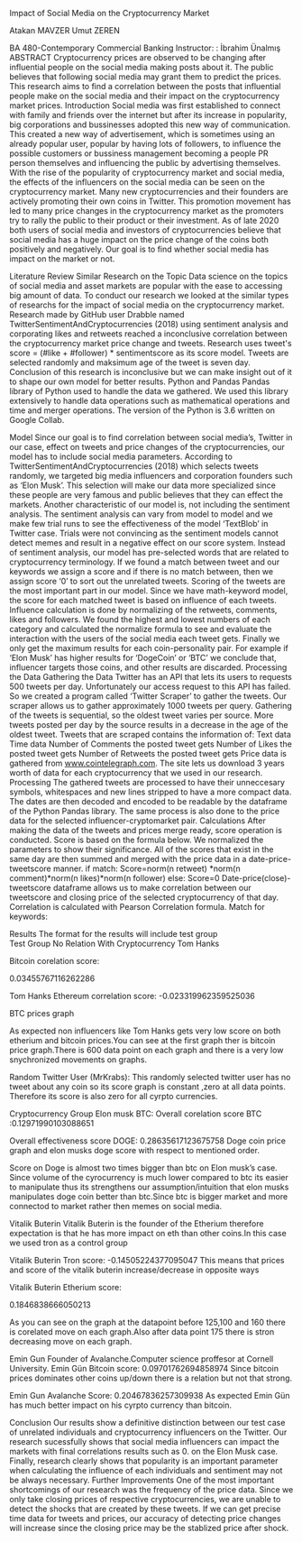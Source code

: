 					




Impact of Social Media on the 
Cryptocurrency Market


Atakan MAVZER
Umut ZEREN










BA 480-Contemporary Commercial Banking
Instructor: : İbrahim Ünalmış
ABSTRACT
Cryptocurrency prices are observed to be changing after influential people on the social media making posts about it. The public believes that following social media may grant them to predict the prices. This research aims to find a correlation between the posts that influential people make on the social media and their impact on the cryptocurrency market prices.
Introduction
Social media was first established to connect with family and friends over the internet but after its increase in popularity, big corporations and bussinesses adopted this new way of communication. This created a new way of advertisement, which is sometimes using an already popular user, popular by having lots of followers, to influence the possible customers or bussiness management becoming a people PR person themselves and influencing the public by advertising themselves.
With the rise of the popularity of cryptocurrency market and social media, the effects of the influencers on the social media can be seen on the cryptocurrency market. Many new cryptocurrencies and their founders are actively promoting their own coins in Twitter. This promotion movement has led to many price changes in the cryptocurrency market as the promoters try to rally the public to their product or their investment. As of late 2020 both users of social media and investors of cryptocurrencies believe that social media has a huge impact on the price change of the coins both positively and negatively. Our goal is to find whether social media has impact on the market or not.

Literature Review
Similar Research on the Topic
Data science on the topics of social media and asset markets are popular with the ease to accessing big amount of data. To conduct our research we looked at the similar types of researchs for the impact of social media on the cryptocurrency market. Research made by GitHub user Drabble named TwitterSentimentAndCryptocurrencies (2018) using sentiment analysis and corporating likes and retweets reached a inconclusive correlation between the cryptocurrency market price change and tweets. Research uses tweet's score = (#like + #follower) * sentimentscore as its score model. Tweets are selected randomly and maksimum age of the tweet is seven day. Conclusion of this research is inconclusive but we can make insight out of it to shape our own model for better results.
Python and Pandas
Pandas library of Python used to handle the data we gathered. We used this library extensively to handle data operations such as mathematical operations and time and merger operations. The version of the Python is 3.6 written on Google Collab.

Model
Since our goal is to find correlation between social media’s, Twitter in our case, effect on tweets and price changes of the cryptocurrencies, our model has to include social media parameters. According to TwitterSentimentAndCryptocurrencies (2018) which selects tweets randomly, we targeted big media influencers and corporation founders such as ‘Elon Musk’. This selection will make our data more specialized since these people are very famous and public believes that they can effect the markets. 
Another characteristic of our model is, not including the sentiment analysis. The sentiment analysis can vary from model to model and we make few trial runs to see the effectiveness of the model ‘TextBlob’ in Twitter case. Trials were not convincing as the sentiment models cannot detect memes and result in a negative effect on our score system. Instead of sentiment analysis, our model has pre-selected words that are related to cryptocurrency terminology. If we found a match between tweet and our keywords we assign a score and if there is no match between, then we assign score ‘0’ to sort out the unrelated tweets.
Scoring of the tweets are the most important part in our model. Since we have math-keyword model, the score for each matched tweet is based on influence of each tweets. Influence calculation is done by normalizing of the retweets, comments, likes and followers. We found the highest and lowest numbers of each category and calculated the normalize formula to see and evaluate the interaction with the users of the social media each tweet gets.
Finally we only get the maximum results for each coin-personality pair. For example if ‘Elon Musk’ has higher results for ‘DogeCoin’ or ‘BTC’ we conclude that, influencer targets those coins, and other results are discarded.
Processing the Data
Gathering the Data
Twitter has an API that lets its users to requests 500 tweets per day. Unfortunately our access request to this API has failed. So we created a program called ‘Twitter Scraper’ to gather the tweets. Our scraper allows us to gather approximately 1000 tweets per query. Gathering of the tweets is sequential, so the oldest tweet varies per source. More tweets posted per day by the source results in a decrease in the age of the oldest tweet.
Tweets that are scraped contains the information of:
	Text data
	Time data
	Number of Comments the posted tweet gets
	Number of Likes the posted tweet gets
	Number of Retweets the posted tweet gets
Price data is gathered from www.cointelegraph.com. The site lets us download 3 years worth of data for each cryptocurrency that we used in our research.
Processing
The gathered tweets are processed to have their unneccesary symbols, whitespaces and new lines stripped to have a more compact data. The dates are then decoded and encoded to be readable by the dataframe of the Python Pandas library. The same process is also done to the price data for the selected influencer-cryptomarket pair.
Calculations
After making the data of the tweets and prices merge ready, score operation is conducted. Score is based on the formula below. We normalized the parameters to show their significance. All of the scores that exist in the same day are then summed and merged with the price data in a date-price-tweetscore manner.
if match:
Score=norm(n retweet)  *norm(n comment)*norm(n likes)*norm(n follower)
else:
          Score=0
Date-price(close)-tweetscore dataframe allows us to make correlation between our tweetscore and closing price of the selected cryptocurrency of that day. Correlation is calculated with Pearson Correlation formula.
Match for keywords: 

Results
The format  for the results will include test group  
Test Group No Relation With Cryptocurrency
Tom Hanks 

Bitcoin corelation score:

0.03455767116262286

Tom Hanks Ethereum correlation score:
-0.023319962359525036
 


BTC prices graph 












As expected non influencers like Tom Hanks gets very low score on both etherium and bitcoin prices.You can see at the first graph  ther is bitcoin price graph.There is 600 data point  on each graph and there is a very low snychronized movements on graphs.





Random Twitter User (MrKrabs):
This randomly selected twitter user has no tweet about any coin so its score graph is constant ,zero at all data points.
Therefore its score is also zero for all cyrpto currencies.









Cryptocurrency Group
Elon musk BTC:
Overall corelation score BTC :0.12971990103088651














Overall effectiveness score DOGE: 0.28635617123675758
Doge coin price graph and elon musks doge score with respect to mentioned order.
 
Score on Doge is almost two times bigger than btc on Elon musk’s case. Since volume of the cyrocurrency is much lower compared to btc its easier to manipulate thus its strengthens our  assumption/intuition that elon musks manipulates doge coin better than btc.Since btc is bigger market and more connectod to market rather then memes on social media.

Vitalik Buterin 
Vitalik Buterin is the founder of the Etherium therefore expectation is that he has more impact on eth than other coins.In this case we used tron as a control group

Vitalik Buterin Tron score:
-0.14505224377095047
      This means that prices and score of the vitalik buterin increase/decrease in opposite ways

Vitalik Buterin Etherium score:

0.1846838666050213 




As you can see on the graph  at the datapoint  before 125,100 and 160 there is corelated move on each graph.Also after data point 175 there is stron decreasing move on each graph.

Emin Gun 
Founder of  Avalanche.Computer science proffesor at Cornell University.
Emin Gün Bitcoin score:
0.09701762694858974
Since bitcoin prices dominates other coins up/down  there is a relation but not that strong.











 Emin Gun  Avalanche Score: 0.20467836257309938
As expected Emin Gün has much better impact on his cyrpto currency than bitcoin.

Conclusion
Our results show a definitive distinction between our test case of unrelated individuals and cryptocurrency influencers on the Twitter. Our research sucessfully shows that social media influencers can impact the markets with final correlations results such as 0. on the Elon Musk case. Finally, research clearly shows that popularity is an important parameter when calculating the influence of each individuals and sentiment may not be always necessary. 
Further Improvements
One of the most important shortcomings of our research was the frequency of the price data. Since we only take closing prices of respective cryptocurrencies, we are unable to detect the shocks that are created by these tweets. If we can get precise time data for tweets and prices, our accuracy of detecting price changes will increase since the closing price may be the stablized price after shock.

